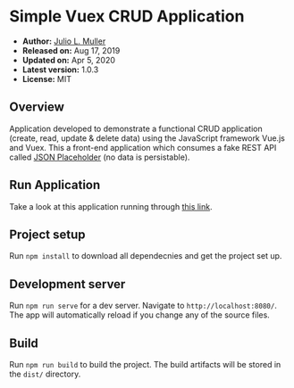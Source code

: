 
# Simple Vuex CRUD Application

- **Author:** [Julio L. Muller](https://github.com/juliolmuller)
- **Released on:** Aug 17, 2019
- **Updated on:** Apr 5, 2020
- **Latest version:** 1.0.3
- **License:** MIT

## Overview

Application developed to demonstrate a functional CRUD application (create, read, update & delete data) using the JavaScript framework Vue.js and Vuex. This a front-end application which consumes a fake REST API called [JSON Placeholder](https://jsonplaceholder.typicode.com/) (no data is persistable).

## Run Application

Take a look at this application running through [this link](https://juliolmuller.github.io/crud-vuex).

## Project setup

Run `npm install` to download all dependecnies and get the project set up.

## Development server

Run `npm run serve` for a dev server. Navigate to `http://localhost:8080/`. The app will automatically reload if you change any of the source files.

## Build

Run `npm run build` to build the project. The build artifacts will be stored in the `dist/` directory.
